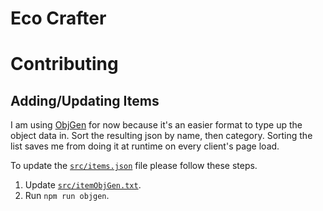 # Eco Crafter

# Contributing
## Adding/Updating Items
I am using [ObjGen](https://beta5.objgen.com/json/) for now because it's an easier format to type up the object data in. Sort the resulting json by name, then category. Sorting the list saves me from doing it at runtime on every client's page load.

To update the [`src/items.json`](src/items.json) file please follow these steps.
1. Update [`src/itemObjGen.txt`](src/itemObjGen.txt).
2. Run `npm run objgen`.
